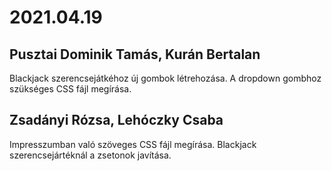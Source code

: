 # 2021.04.19
## Pusztai Dominik Tamás, Kurán Bertalan 
Blackjack szerencsejátkéhoz új gombok létrehozása.
A dropdown gombhoz szükséges CSS fájl megírása.

## Zsadányi Rózsa, Lehóczky Csaba
Impresszumban való szöveges CSS fájl megírása.
Blackjack szerencsejártéknál a  zsetonok javítása. 
